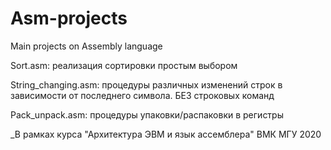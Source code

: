 # Asm-projects
Main projects on Assembly language

Sort.asm: реализация сортировки простым выбором

String_changing.asm: процедуры различных изменений строк в зависимости от последнего символа. БЕЗ строковых команд

Pack_unpack.asm: процедуры упаковки/распаковки в регистры

_В рамках курса "Архитектура ЭВМ и язык ассемблера" ВМК МГУ 2020
